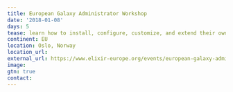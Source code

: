 ```yaml
---
title: European Galaxy Administrator Workshop
date: '2018-01-08'
days: 5
tease: learn how to install, configure, customize, and extend their own Galaxy servers.
continent: EU
location: Oslo, Norway
location_url: 
external_url: https://www.elixir-europe.org/events/european-galaxy-administrator-workshop
image:
gtn: true
contact: 
---
```


